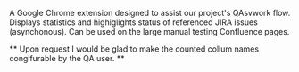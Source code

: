 A Google Chrome extension designed to assist our project's QAsvwork flow.
Displays statistics and highiglights status of referenced JIRA issues (asynchonous). 
Can be used on the large manual testing Confluence pages. 

** Upon request I would be glad to make the counted collum names congifurable by the QA user. **
